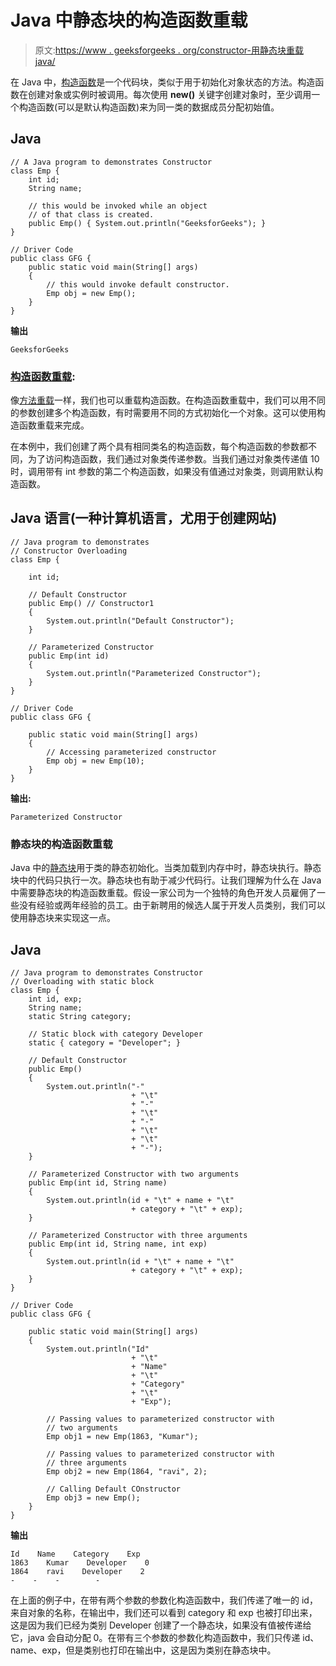 # Java 中静态块的构造函数重载

> 原文:[https://www . geeksforgeeks . org/constructor-用静态块重载 java/](https://www.geeksforgeeks.org/constructor-overloading-with-static-block-in-java/)

在 Java 中，[构造函数](https://www.geeksforgeeks.org/constructors-in-java/)是一个代码块，类似于用于初始化对象状态的方法。构造函数在创建对象或实例时被调用。每次使用 **new()** 关键字创建对象时，至少调用一个构造函数(可以是默认构造函数)来为同一类的数据成员分配初始值。

## Java

```
// A Java program to demonstrates Constructor
class Emp {
    int id;
    String name;

    // this would be invoked while an object
    // of that class is created.
    public Emp() { System.out.println("GeeksforGeeks"); }
}

// Driver Code
public class GFG {
    public static void main(String[] args)
    {
        // this would invoke default constructor.
        Emp obj = new Emp();
    }
}
```

**输出**

```
GeeksforGeeks
```

### [构造函数重载](https://www.geeksforgeeks.org/constructor-overloading-java/):

像[方法重载](https://www.geeksforgeeks.org/overloading-in-java/)一样，我们也可以重载构造函数。在构造函数重载中，我们可以用不同的参数创建多个构造函数，有时需要用不同的方式初始化一个对象。这可以使用构造函数重载来完成。

在本例中，我们创建了两个具有相同类名的构造函数，每个构造函数的参数都不同，为了访问构造函数，我们通过对象类传递参数。当我们通过对象类传递值 10 时，调用带有 int 参数的第二个构造函数，如果没有值通过对象类，则调用默认构造函数。

## Java 语言(一种计算机语言，尤用于创建网站)

```
// Java program to demonstrates
// Constructor Overloading
class Emp {

    int id;

    // Default Constructor
    public Emp() // Constructor1
    {
        System.out.println("Default Constructor");
    }

    // Parameterized Constructor
    public Emp(int id)
    {
        System.out.println("Parameterized Constructor");
    }
}

// Driver Code
public class GFG {

    public static void main(String[] args)
    {
        // Accessing parameterized constructor
        Emp obj = new Emp(10);
    }
}
```

**输出:**

```
Parameterized Constructor
```

### 静态块的构造函数重载

Java 中的[静态块](https://www.geeksforgeeks.org/g-fact-79/)用于类的静态初始化。当类加载到内存中时，静态块执行。静态块中的代码只执行一次。静态块也有助于减少代码行。让我们理解为什么在 Java 中需要静态块的构造函数重载。假设一家公司为一个独特的角色开发人员雇佣了一些没有经验或两年经验的员工。由于新聘用的候选人属于开发人员类别，我们可以使用静态块来实现这一点。

## Java

```
// Java program to demonstrates Constructor
// Overloading with static block
class Emp {
    int id, exp;
    String name;
    static String category;

    // Static block with category Developer
    static { category = "Developer"; }

    // Default Constructor
    public Emp()
    {
        System.out.println("-"
                           + "\t"
                           + "-"
                           + "\t"
                           + "-"
                           + "\t"
                           + "\t"
                           + "-");
    }

    // Parameterized Constructor with two arguments
    public Emp(int id, String name)
    {
        System.out.println(id + "\t" + name + "\t"
                           + category + "\t" + exp);
    }

    // Parameterized Constructor with three arguments
    public Emp(int id, String name, int exp)
    {
        System.out.println(id + "\t" + name + "\t"
                           + category + "\t" + exp);
    }
}

// Driver Code
public class GFG {

    public static void main(String[] args)
    {
        System.out.println("Id"
                           + "\t"
                           + "Name"
                           + "\t"
                           + "Category"
                           + "\t"
                           + "Exp");

        // Passing values to parameterized constructor with
        // two arguments
        Emp obj1 = new Emp(1863, "Kumar");

        // Passing values to parameterized constructor with
        // three arguments
        Emp obj2 = new Emp(1864, "ravi", 2);

        // Calling Default COnstructor
        Emp obj3 = new Emp();
    }
}
```

**输出**

```
Id    Name    Category    Exp
1863    Kumar    Developer    0
1864    ravi    Developer    2
-    -    -        -
```

在上面的例子中，在带有两个参数的参数化构造函数中，我们传递了唯一的 id，来自对象的名称，在输出中，我们还可以看到 category 和 exp 也被打印出来，这是因为我们已经为类别 Developer 创建了一个静态块，如果没有值被传递给它，java 会自动分配 0。在带有三个参数的参数化构造函数中，我们只传递 id、name、exp，但是类别也打印在输出中，这是因为类别在静态块中。